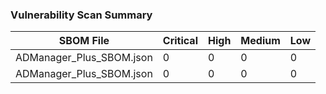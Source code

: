 ### Vulnerability Scan Summary
| SBOM File | Critical | High | Medium | Low |
|-----------|----------|------|--------|-----|
| ADManager_Plus_SBOM.json | 0 | 0 | 0 | 0 |
| ADManager_Plus_SBOM.json | 0 | 0 | 0 | 0 |
